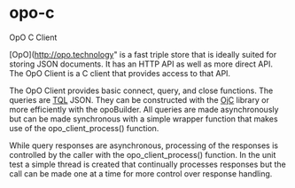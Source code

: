 # opo-c

OpO C Client

[OpO](http://opo.technology" is a fast triple store that is ideally suited for
storing JSON documents. It has an HTTP API as well as more direct API. The OpO
Client is a C client that provides access to that API.

The OpO Client provides basic connect, query, and close functions. The queries
are [TQL](pages/doc/tql/index.html) JSON. They can be constructed with the
[OjC](https://github.com/ohler55/ojc) library or more efficiently with the
opoBuilder. All queries are made asynchronously but can be made synchronous
with a simple wrapper function that makes use of the opo_client_process()
function.

While query responses are asynchronous, processing of the responses is
controlled by the caller with the opo_client_process() function. In the unit
test a simple thread is created that continually processes responses but the
call can be made one at a time for more control over response handling.

